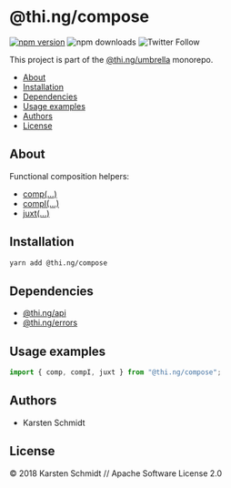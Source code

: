 # @thi.ng/compose

[![npm version](https://img.shields.io/npm/v/@thi.ng/compose.svg)](https://www.npmjs.com/package/@thi.ng/compose)
![npm downloads](https://img.shields.io/npm/dm/@thi.ng/compose.svg)
![Twitter Follow](https://img.shields.io/twitter/follow/thing_umbrella.svg?style=flat-square&label=twitter)

This project is part of the
[@thi.ng/umbrella](https://github.com/thi-ng/umbrella/) monorepo.

<!-- TOC depthFrom:2 depthTo:3 -->

- [About](#about)
- [Installation](#installation)
- [Dependencies](#dependencies)
- [Usage examples](#usage-examples)
- [Authors](#authors)
- [License](#license)

<!-- /TOC -->

## About

Functional composition helpers:

- [comp(...)](https://github.com/thi-ng/umbrella/tree/master/packages/compose/src/comp.ts)
- [compI(...)](https://github.com/thi-ng/umbrella/tree/master/packages/compose/src/comp.ts)
- [juxt(...)](https://github.com/thi-ng/umbrella/tree/master/packages/compose/src/juxt.ts)

## Installation

```bash
yarn add @thi.ng/compose
```

## Dependencies

- [@thi.ng/api](https://github.com/thi-ng/umbrella/tree/master/packages/api)
- [@thi.ng/errors](https://github.com/thi-ng/umbrella/tree/master/packages/errors)

## Usage examples

```ts
import { comp, compI, juxt } from "@thi.ng/compose";
```

## Authors

- Karsten Schmidt

## License

&copy; 2018 Karsten Schmidt // Apache Software License 2.0
